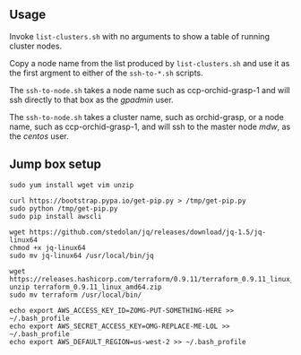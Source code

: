 Usage
-----

Invoke `list-clusters.sh` with no arguments to show a table of running cluster nodes.

Copy a node name from the list produced by `list-clusters.sh` and use it as the
first argment to either of the `ssh-to-*.sh` scripts.

The `ssh-to-node.sh` takes a node name such as ccp-orchid-grasp-1 and will ssh
directly to that box as the *gpadmin* user.

The `ssh-to-node.sh` takes a cluster name, such as orchid-grasp, or a node
name, such as ccp-orchid-grasp-1, and will ssh to the master node *mdw*, as the
*centos* user.

Jump box setup
--------------

    sudo yum install wget vim unzip

    curl https://bootstrap.pypa.io/get-pip.py > /tmp/get-pip.py
    sudo python /tmp/get-pip.py
    sudo pip install awscli

    wget https://github.com/stedolan/jq/releases/download/jq-1.5/jq-linux64
    chmod +x jq-linux64
    sudo mv jq-linux64 /usr/local/bin/jq

    wget https://releases.hashicorp.com/terraform/0.9.11/terraform_0.9.11_linux_amd64.zip
    unzip terraform_0.9.11_linux_amd64.zip
    sudo mv terraform /usr/local/bin/

    echo export AWS_ACCESS_KEY_ID=ZOMG-PUT-SOMETHING-HERE >> ~/.bash_profile
    echo export AWS_SECRET_ACCESS_KEY=OMG-REPLACE-ME-LOL >> ~/.bash_profile
    echo export AWS_DEFAULT_REGION=us-west-2 >> ~/.bash_profile
